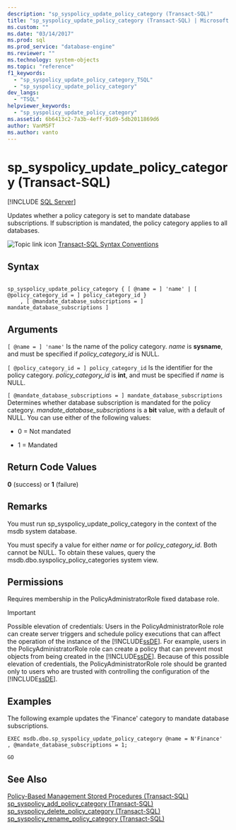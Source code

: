 ```yaml
---
description: "sp_syspolicy_update_policy_category (Transact-SQL)"
title: "sp_syspolicy_update_policy_category (Transact-SQL) | Microsoft Docs"
ms.custom: ""
ms.date: "03/14/2017"
ms.prod: sql
ms.prod_service: "database-engine"
ms.reviewer: ""
ms.technology: system-objects
ms.topic: "reference"
f1_keywords: 
  - "sp_syspolicy_update_policy_category_TSQL"
  - "sp_syspolicy_update_policy_category"
dev_langs: 
  - "TSQL"
helpviewer_keywords: 
  - "sp_syspolicy_update_policy_category"
ms.assetid: 6b6413c2-7a3b-4eff-91d9-5db2011869d6
author: VanMSFT
ms.author: vanto
---
```

# sp_syspolicy_update_policy_category (Transact-SQL)
[!INCLUDE [SQL Server](../../includes/applies-to-version/sqlserver.md)]

  Updates whether a policy category is set to mandate database subscriptions. If subscription is mandated, the policy category applies to all databases.  
  
 ![Topic link icon](../../database-engine/configure-windows/media/topic-link.gif "Topic link icon") [Transact-SQL Syntax Conventions](../../t-sql/language-elements/transact-sql-syntax-conventions-transact-sql.md)  
  
## Syntax  
  
```  
  
sp_syspolicy_update_policy_category { [ @name = ] 'name' | [ @policy_category_id = ] policy_category_id }  
    , [ @mandate_database_subscriptions = ] mandate_database_subscriptions ]  
```  
  
## Arguments  
`[ @name = ] 'name'`
 Is the name of the policy category. *name* is **sysname**, and must be specified if *policy_category_id* is NULL.  
  
`[ @policy_category_id = ] policy_category_id`
 Is the identifier for the policy category. *policy_category_id* is **int**, and must be specified if *name* is NULL.  
  
`[ @mandate_database_subscriptions = ] mandate_database_subscriptions`
 Determines whether database subscription is mandated for the policy category. *mandate_database_subscriptions* is a **bit** value, with a default of NULL. You can use either of the following values:  
  
-   0 = Not mandated  
  
-   1 = Mandated  
  
## Return Code Values  
 **0** (success) or **1** (failure)  
  
## Remarks  
 You must run sp_syspolicy_update_policy_category in the context of the msdb system database.  
  
 You must specify a value for either *name* or for *policy_category_id*. Both cannot be NULL. To obtain these values, query the msdb.dbo.syspolicy_policy_categories system view.  
  
## Permissions  
 Requires membership in the PolicyAdministratorRole fixed database role.  
  
> [!IMPORTANT]  
>  Possible elevation of credentials: Users in the PolicyAdministratorRole role can create server triggers and schedule policy executions that can affect the operation of the instance of the [!INCLUDE[ssDE](../../includes/ssde-md.md)]. For example, users in the PolicyAdministratorRole role can create a policy that can prevent most objects from being created in the [!INCLUDE[ssDE](../../includes/ssde-md.md)]. Because of this possible elevation of credentials, the PolicyAdministratorRole role should be granted only to users who are trusted with controlling the configuration of the [!INCLUDE[ssDE](../../includes/ssde-md.md)].  
  
## Examples  
 The following example updates the 'Finance' category to mandate database subscriptions.  
  
```  
EXEC msdb.dbo.sp_syspolicy_update_policy_category @name = N'Finance'  
, @mandate_database_subscriptions = 1;  
  
GO  
```  
  
## See Also  
 [Policy-Based Management Stored Procedures &#40;Transact-SQL&#41;](../../relational-databases/system-stored-procedures/policy-based-management-stored-procedures-transact-sql.md)   
 [sp_syspolicy_add_policy_category &#40;Transact-SQL&#41;](../../relational-databases/system-stored-procedures/sp-syspolicy-add-policy-category-transact-sql.md)   
 [sp_syspolicy_delete_policy_category &#40;Transact-SQL&#41;](../../relational-databases/system-stored-procedures/sp-syspolicy-delete-policy-category-transact-sql.md)   
 [sp_syspolicy_rename_policy_category &#40;Transact-SQL&#41;](../../relational-databases/system-stored-procedures/sp-syspolicy-rename-policy-category-transact-sql.md)  
  
  
